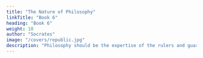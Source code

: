 ```yaml
---
title: "The Nature of Philosophy"
linkTitle: "Book 6"
heading: "Book 6"
weight: 10
author: "Socrates"
image: "/covers/republic.jpg"
description: "Philosophy should be the expertise of the rulers and guardians. This is because the knolwedge of the Truth is real pleasure"
---
```

